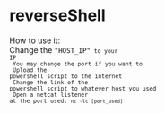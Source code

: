 # reverseShell

How to use it:<br />
	Change the <code>"HOST_IP"<code /> to your IP<br /> 
	You may change the port if you want to<br /> 
	Upload the powershell script to the internet<br /> 
	Change the link of the powershell script to whatever host you used<br /> 
	Open a netcat listener at the port used: <code>nc -lc [port_used]<code /><br /> 
